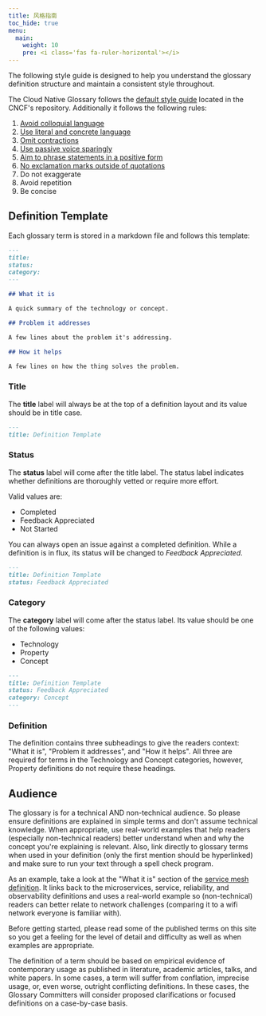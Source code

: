 ```yaml
---
title: 风格指南
toc_hide: true
menu:
  main:
    weight: 10 
    pre: <i class='fas fa-ruler-horizontal'></i>
---
```


The following style guide is designed to help you understand the glossary definition structure and maintain a consistent style throughout.

The Cloud Native Glossary follows the [default style guide](https://github.com/cncf/foundation/blob/master/style-guide.md) located in the CNCF's repository.  Additionally it follows the following rules:

1. [Avoid colloquial language](https://en.wikipedia.org/wiki/Colloquialism)
2. [Use literal and concrete language](https://guidetogrammar.org/grammar/composition/abstract.htm)
3. [Omit contractions](https://en.wikipedia.org/wiki/Contraction_(grammar))
4. [Use passive voice sparingly](https://www.ef.com/ca/english-resources/english-grammar/passive-voice/)
5. [Aim to phrase statements in a positive form](https://examples.yourdictionary.com/positive-sentence-examples.html)
6. [No exclamation marks outside of quotations](https://www.grammarly.com/blog/exclamation-mark/)
7. Do not exaggerate
8. Avoid repetition
9. Be concise

## Definition Template

Each glossary term is stored in a markdown file and follows this template:

```md
---
title: 
status: 
category: 
---

## What it is

A quick summary of the technology or concept.

## Problem it addresses 

A few lines about the problem it's addressing.

## How it helps

A few lines on how the thing solves the problem.
```

### Title

The **title** label will always be at the top of a definition layout and its value should be in title case.

```md
---
title: Definition Template
```

### Status

The **status** label will come after the title label. The status label indicates whether definitions are thoroughly vetted or require more effort.

Valid values are:

- Completed
- Feedback Appreciated
- Not Started

You can always open an issue against a completed definition. While a definition is in flux, its status will be changed to *Feedback Appreciated*.

```md
---
title: Definition Template
status: Feedback Appreciated
```

### Category

The **category** label will come after the status label. Its value should be one of the following values:

- Technology
- Property
- Concept

```md
---
title: Definition Template
status: Feedback Appreciated
category: Concept
---
```

### Definition

The definition contains three subheadings to give the readers context: "What it is", "Problem it addresses", and "How it helps". All three are required for terms in the Technology and Concept categories, however, Property definitions do not require these headings.


## Audience

The glossary is for a technical AND non-technical audience. So please ensure definitions are explained in simple terms and don't assume technical knowledge. When appropriate, use real-world examples that help readers (especially non-technical readers) better understand when and why the concept you're explaining is relevant. Also, link directly to glossary terms when used in your definition (only the first mention should be hyperlinked) and make sure to run your text through a spell check program.

As an example, take a look at the "What it is" section of the [service mesh definition](/zh/service_mesh/). It links back to the microservices, service, reliability, and observability definitions and uses a real-world example so (non-technical) readers can better relate to network challenges (comparing it to a wifi network everyone is familiar with).

Before getting started, please read some of the published terms on this site so you get a feeling for the level of detail and difficulty as well as when examples are appropriate.

The definition of a term should be based on empirical evidence of contemporary usage as published in literature, academic articles, talks, and white papers. In some cases, a term will suffer from conflation, imprecise usage, or, even worse, outright conflicting definitions. In these cases, the Glossary Committers will consider proposed clarifications or focused definitions on a case-by-case basis.